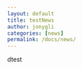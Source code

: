 ```yaml
---
layout: default
title: testNews
author: jonygli
categories: [news]
permalink: /docs/news/
---
```


dtest